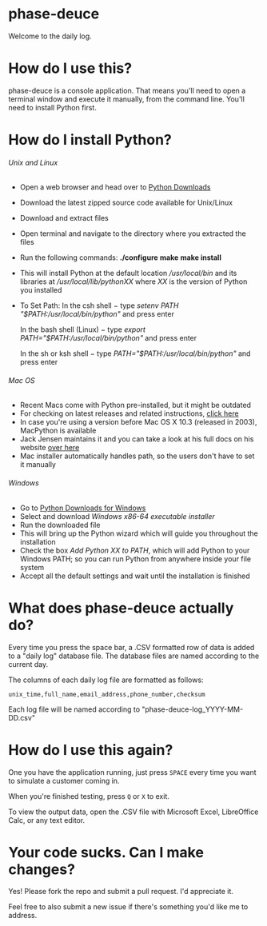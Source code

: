 # phase-deuce

Welcome to the daily log.

# How do I use this?

phase-deuce is a console application. That means you'll need to open a terminal window and execute it manually, from the command line. You'll need to install Python first.

# How do I install Python?

###### Unix and Linux
- Open a web browser and head over to [Python Downloads](https://www.python.org/downloads/source/)
- Download the latest zipped source code available for Unix/Linux
- Download and extract files
- Open terminal and navigate to the directory where you extracted the files
- Run the following commands:
    __./configure__
    __make__
    __make install__
- This will install Python at the default location */usr/local/bin* and its libraries at */usr/local/lib/pythonXX* where *XX* is the version of Python you installed
- To Set Path:
    In the csh shell − type *setenv PATH "$PATH:/usr/local/bin/python"* and press enter

    In the bash shell (Linux) − type *export PATH="$PATH:/usr/local/bin/python"* and press enter

    In the sh or ksh shell − type *PATH="$PATH:/usr/local/bin/python"* and press enter

###### Mac OS
- Recent Macs come with Python pre-installed, but it might be outdated
- For checking on latest releases and related instructions, [click here](https://www.python.org/downloads/mac-osx/)
- In case you're using a version before Mac OS X 10.3 (released in 2003), MacPython is available
- Jack Jensen maintains it and you can take a look at his full docs on his website [over here](https://homepages.cwi.nl/~jack/macpython/index.html)
- Mac installer automatically handles path, so the users don't have to set it manually

###### Windows
- Go to [Python Downloads for Windows](https://www.python.org/downloads/windows/)
- Select and download *Windows x86-64 executable installer*
- Run the downloaded file
- This will bring up the Python wizard which will guide you throughout the installation
- Check the box *Add Python XX to PATH*, which will add Python to your Windows PATH; so you can run Python from anywhere inside your file system
- Accept all the default settings and wait until the installation is finished

# What does phase-deuce actually do?

Every time you press the space bar, a .CSV formatted row of data is added to a "daily log" database file. The database files are named according to the current day.

The columns of each daily log file are formatted as follows:

    unix_time,full_name,email_address,phone_number,checksum

Each log file will be named according to "phase-deuce-log_YYYY-MM-DD.csv"

# How do I use this again?

One you have the application running, just press `SPACE` every time you want to simulate a customer coming in.

When you're finished testing, press `Q` or `X` to exit.

To view the output data, open the .CSV file with Microsoft Excel, LibreOffice Calc, or any text editor.

# Your code sucks. Can I make changes?

Yes! Please fork the repo and submit a pull request. I'd appreciate it.

Feel free to also submit a new issue if there's something you'd like me to address.
